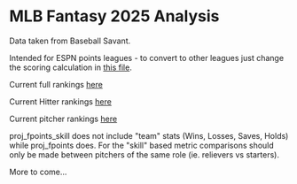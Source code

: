 # MLB Fantasy 2025 Analysis
Data taken from Baseball Savant. 

Intended for ESPN points leagues - to convert to other leagues just change the scoring calculation in [this file](data_cleaning/calc_fpoints.py).

Current full rankings [here](predictions/initial_all_preds.csv)

Current Hitter rankings [here](predictions/initial_batter_preds.csv)

Current pitcher rankings [here](predictions/initial_picher_preds.csv)

proj_fpoints_skill does not include "team" stats (Wins, Losses, Saves, Holds) while proj_fpoints does. For the "skill" based metric comparisons should only be made between pitchers of the same role (ie. relievers vs starters). 


More to come...
